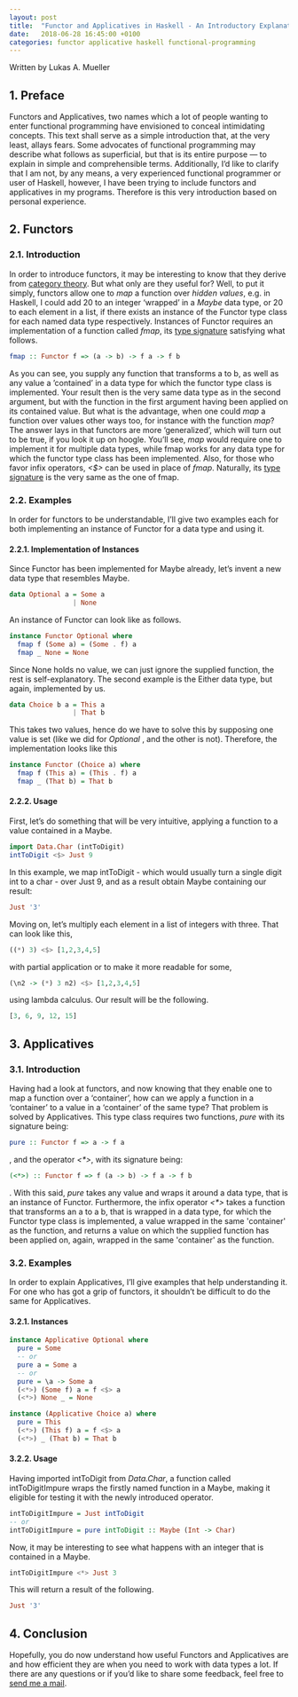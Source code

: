 ```yaml
---
layout: post
title:  "Functor and Applicatives in Haskell - An Introductory Explanation"
date:   2018-06-28 16:45:00 +0100
categories: functor applicative haskell functional-programming
---
```

Written by Lukas A. Mueller

## 1. Preface
Functors and Applicatives, two names which a lot of people wanting to enter functional programming have envisioned to conceal intimidating concepts. This text shall serve as a simple introduction that, at the very least, allays fears. Some advocates of functional programming may describe what follows as superficial, but that is its entire purpose — to explain in simple and comprehensible terms. Additionally, I’d like to clarify that I am not, by any means, a very experienced functional programmer or user of Haskell, however, I have been trying to include functors and applicatives in my programs. Therefore is this very introduction based on personal experience.  

## 2. Functors
### 2.1. Introduction
In order to introduce functors, it may be interesting to know that they derive from [category theory](https://en.wikipedia.org/wiki/Category_theory). But what only are they useful for? Well, to put it simply, functors allow one to _map_ a function over _hidden values_, e.g. in Haskell, I could add 20 to an integer ‘wrapped’ in a _Maybe_ data type, or 20 to each element in a list, if there exists an instance of the Functor type class for each named data type respectively. 
Instances of Functor requires an implementation of a function called _fmap_, its [type signature](https://www.haskell.org/hoogle/?hoogle=fmap) satisfying what follows.
```haskell
fmap :: Functor f => (a -> b) -> f a -> f b
```
As you can see, you supply any function that transforms a to b, as well as any value a ’contained’ in a data type for which the functor type class is implemented. Your result then is the very same data type as in the second argument, but with the function in the first argument having been applied on its contained value. 
But what is the advantage, when one could _map_ a function over values other ways too, for instance with the function _map_? The answer lays in that functors are more ‘generalized’, which will turn out to be true, if you look it up on hoogle. You’ll see, _map_ would require one to implement it for multiple data types, while fmap works for any data type for which the functor type class has been implemented. Also, for those who favor infix operators, _\<$\>_ can be used in place of _fmap_. Naturally, its [type signature](https://www.haskell.org/hoogle/?hoogle=%3C%24%3E) is the very same as the one of fmap.
### 2.2. Examples
In order for functors to be understandable, I’ll give two examples each for both implementing an instance of Functor for a data type and using it.
#### 2.2.1. Implementation of Instances
Since Functor has been implemented for Maybe already, let’s invent a new data type that resembles Maybe.
```haskell
data Optional a = Some a
                | None
```
An instance of Functor can look like as follows.
```haskell
instance Functor Optional where
  fmap f (Some a) = (Some . f) a
  fmap _ None = None
```
Since None holds no value, we can just ignore the supplied function, the rest is self-explanatory. 
The second example is the Either data type, but again, implemented by us.
```haskell
data Choice b a = This a
                | That b
```
This takes two values, hence do we have to solve this by supposing one value is set (like we did for _Optional_ , and the other is not). Therefore, the implementation looks like this
```haskell
instance Functor (Choice a) where
  fmap f (This a) = (This . f) a
  fmap _ (That b) = That b
```
#### 2.2.2. Usage
First, let’s do something that will be very intuitive, applying a function to a value contained in a Maybe.
```haskell
import Data.Char (intToDigit)
intToDigit <$> Just 9
```
In this example, we map intToDigit - which would usually turn a single digit int to a char - over Just 9, and as a result obtain Maybe containing our result:
```haskell
Just '3' 
```
Moving on, let’s multiply each element in a list of integers with three. That can look like this, 
```haskell
((*) 3) <$> [1,2,3,4,5]
```
with partial application or to make it more readable for some,
```haskell
(\n2 -> (*) 3 n2) <$> [1,2,3,4,5]
```
 using lambda calculus. Our result will be the following.
```haskell
[3, 6, 9, 12, 15]
```
## 3. Applicatives
### 3.1. Introduction
Having had a look at functors, and now knowing that they enable one to map a function over a ‘container’, how can we apply a function in a ‘container’ to a value in a ‘container’ of the same type? That problem is solved by Applicatives. This type class requires two functions, _pure_ with its signature being:
```haskell
pure :: Functor f => a -> f a
```
, and the operator _\<\*\>_, with its signature being:
```haskell
(<*>) :: Functor f => f (a -> b) -> f a -> f b
```
. With this said, _pure_ takes any value and wraps it around a data type, that is an instance of Functor. Furthermore, the infix operator _\<\*\>_ takes a function that transforms an a to a b, that is wrapped in a data type, for which the Functor type class is implemented, a value wrapped in the same 'container' as the function, and returns a value on which the supplied function has been applied on, again, wrapped in the same 'container' as the function. 
### 3.2. Examples
In order to explain Applicatives, I’ll give examples that help understanding it. For one who has got a grip of functors, it shouldn’t be difficult to do the same for Applicatives.
#### 3.2.1. Instances
```haskell
instance Applicative Optional where
  pure = Some
  -- or
  pure a = Some a
  -- or
  pure = \a -> Some a
  (<*>) (Some f) a = f <$> a
  (<*>) None _ = None
```

```haskell
instance (Applicative Choice a) where
  pure = This
  (<*>) (This f) a = f <$> a
  (<*>) _ (That b) = That b
```
#### 3.2.2. Usage
Having imported intToDigit from  _Data.Char_, a function called intToDigitImpure wraps the firstly named function in a Maybe, making it eligible for testing it with the newly introduced operator.
```haskell
intToDigitImpure = Just intToDigit
-- or
intToDigitImpure = pure intToDigit :: Maybe (Int -> Char)
```
Now, it may be interesting to see what happens with an integer that is contained in a Maybe.
```haskell
intToDigitImpure <*> Just 3
```
This will return a result of the following.
```haskell
Just '3'
```
## 4. Conclusion
Hopefully, you do now understand how useful Functors and Applicatives are and how efficient they are when you need to work with data types a lot. If there are any questions or if you’d like to share some feedback, feel free to [send me a mail](mailto:lukasamueller@icloud.com).
